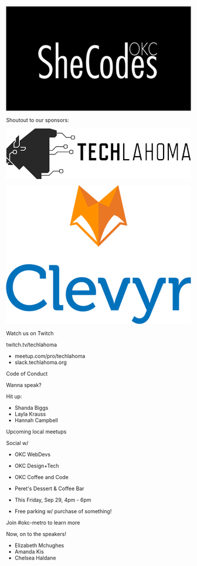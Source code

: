 ![SheCodesOKC](https://github.com/alkrauss48/talks/blob/master/announcements/images/shecodesokc.jpeg?raw=true)

Shoutout to our sponsors:

![Techlahoma](https://github.com/alkrauss48/talks/blob/master/announcements/images/techlahoma.png?raw=true)

![Clevyr](https://github.com/alkrauss48/talks/blob/master/announcements/images/clevyr.png?raw=true)

Watch us on Twitch

twitch.tv/techlahoma

* meetup.com/pro/techlahoma
* slack.techlahoma.org

Code of Conduct

Wanna speak?

Hit up:
* Shanda Biggs
* Layla Krauss
* Hannah Campbell

Upcoming local meetups

Social w/
* OKC WebDevs
* OKC Design+Tech
* OKC Coffee and Code

* Peret's Dessert & Coffee Bar
* This Friday, Sep 29, 4pm - 6pm
* Free parking w/ purchase of something!

Join #okc-metro to learn more

Now, on to the speakers!

* Elizabeth Mchughes
* Amanda Kis
* Chelsea Haldane
